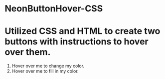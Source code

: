 # NeonButtonHover-CSS
# Utilized CSS and HTML to create two buttons with instructions to hover over them.
1. Hover over me to change my color.
2. Hover over me to fill in my color.
